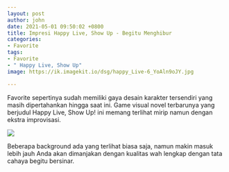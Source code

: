 ```yaml
---
layout: post
author: john
date: 2021-05-01 09:50:02 +0800
title: Impresi Happy Live, Show Up - Begitu Menghibur
categories:
- Favorite
tags:
- Favorite
- " Happy Live, Show Up"
image: https://ik.imagekit.io/dsg/happy_Live-6_YoAln9oJY.jpg

---
```

Favorite sepertinya sudah memiliki gaya desain karakter tersendiri yang masih dipertahankan hingga saat ini. Game visual novel terbarunya yang berjudul Happy Live, Show Up! ini memang terlihat mirip namun dengan ekstra improvisasi.

![](https://ik.imagekit.io/dsg/Happy_Live_hc0F2DsFexf.jpg)

Beberapa background ada yang terlihat biasa saja, namun makin masuk lebih jauh Anda akan dimanjakan dengan kualitas wah lengkap dengan tata cahaya begitu bersinar.
